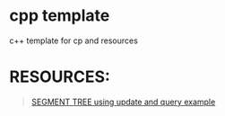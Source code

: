 # cpp template
c++ template for cp and resources

# RESOURCES:
> [SEGMENT TREE using update and query example](https://www.geeksforgeeks.org/segment-tree-set-1-sum-of-given-range/)
